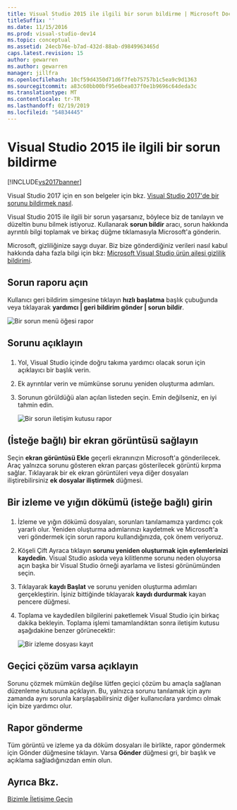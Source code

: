 ```yaml
---
title: Visual Studio 2015 ile ilgili bir sorun bildirme | Microsoft Docs
titleSuffix: ''
ms.date: 11/15/2016
ms.prod: visual-studio-dev14
ms.topic: conceptual
ms.assetid: 24ecb76e-b7ad-432d-88ab-d9849963465d
caps.latest.revision: 15
author: gewarren
ms.author: gewarren
manager: jillfra
ms.openlocfilehash: 10cf59d4350d71d6f7feb75757b1c5ea9c9d1363
ms.sourcegitcommit: a83c60bb00bf95e6bea037f0e1b9696c64deda3c
ms.translationtype: MT
ms.contentlocale: tr-TR
ms.lasthandoff: 02/19/2019
ms.locfileid: "54834445"
---
```

# <a name="how-to-report-a-problem-with-visual-studio-2015"></a>Visual Studio 2015 ile ilgili bir sorun bildirme
[!INCLUDE[vs2017banner](../includes/vs2017banner.md)]

Visual Studio 2017 için en son belgeler için bkz. [Visual Studio 2017'de bir sorunu bildirmek nasıl](/visualstudio/ide/how-to-report-a-problem-with-visual-studio-2017).

Visual Studio 2015 ile ilgili bir sorun yaşarsanız, böylece biz de tanılayın ve düzeltin bunu bilmek istiyoruz.  Kullanarak **sorun bildir** aracı, sorun hakkında ayrıntılı bilgi toplamak ve birkaç düğme tıklamasıyla Microsoft'a gönderin.

 Microsoft, gizliliğinize saygı duyar. Biz bize gönderdiğiniz verileri nasıl kabul hakkında daha fazla bilgi için bkz: [Microsoft Visual Studio ürün ailesi gizlilik bildirimi](https://www.visualstudio.com/dn948229).

## <a name="open-the-report-a-problem-tool"></a>Sorun raporu açın
 Kullanıcı geri bildirim simgesine tıklayın **hızlı başlatma** başlık çubuğunda veya tıklayarak **yardımcı &#124; geri bildirim gönder &#124; sorun bildir**.

 ![Bir sorun menü öğesi rapor](../ide/media/report-a-problem-menu-item.png "rapor sorun menü öğesi")

## <a name="describe-the-problem"></a>Sorunu açıklayın

###  <a name="describe_the_problem"></a>

1. Yol, Visual Studio içinde doğru takıma yardımcı olacak sorun için açıklayıcı bir başlık verin.

2. Ek ayrıntılar verin ve mümkünse sorunu yeniden oluşturma adımları.

3. Sorunun görüldüğü alan açılan listeden seçin. Emin değilseniz, en iyi tahmin edin.

   ![Bir sorun iletişim kutusu rapor](../ide/media/report-a-problem-dialog.png "sorun iletişim raporu")

## <a name="provide-a-screenshot-optional"></a>(İsteğe bağlı) bir ekran görüntüsü sağlayın
 Seçin **ekran görüntüsü Ekle** geçerli ekranınızın Microsoft'a gönderilecek. Araç yalnızca sorunu gösteren ekran parçası gösterilecek görüntü kırpma sağlar. Tıklayarak bir ek ekran görüntüleri veya diğer dosyaları iliştirebilirsiniz **ek dosyalar iliştirmek** düğmesi.

## <a name="provide-a-trace-and-heap-dump-optional"></a>Bir izleme ve yığın dökümü (isteğe bağlı) girin

###  <a name="provide_a_trace_and_heap_dump"></a>

1.  İzleme ve yığın dökümü dosyaları, sorunları tanılamamıza yardımcı çok yararlı olur.   Yeniden oluşturma adımlarınızı kaydetmek ve Microsoft'a veri göndermek için sorun raporu kullandığınızda, çok önem veriyoruz.

2.  Köşeli Çift Ayraca tıklayın **sorunu yeniden oluşturmak için eylemlerinizi kaydedin**. Visual Studio askıda veya kilitlenme sorunu neden oluyorsa açın başka bir Visual Studio örneği ayarlama ve listesi görünümünden seçin.

3.  Tıklayarak **kaydı Başlat** ve sorunu yeniden oluşturma adımları gerçekleştirin. İşiniz bittiğinde tıklayarak **kaydı durdurmak** kayan pencere düğmesi.

4.  Toplama ve kaydedilen bilgilerini paketlemek Visual Studio için birkaç dakika bekleyin. Toplama işlemi tamamlandıktan sonra iletişim kutusu aşağıdakine benzer görünecektir:

     ![Bir izleme dosyası kayıt](../ide/media/record-a-trace-file.png "bir izleme dosyası kaydı")

## <a name="describe-the-workaround-if-there-is-one"></a>Geçici çözüm varsa açıklayın
 Sorunu çözmek mümkün değilse lütfen geçici çözüm bu amaçla sağlanan düzenleme kutusuna açıklayın. Bu, yalnızca sorunu tanılamak için aynı zamanda aynı sorunla karşılaşabilirsiniz diğer kullanıcılara yardımcı olmak için bize yardımcı olur.

## <a name="submit-the-report"></a>Rapor gönderme
 Tüm görüntü ve izleme ya da döküm dosyaları ile birlikte, rapor göndermek için Gönder düğmesine tıklayın. Varsa **Gönder** düğmesi gri, bir başlık ve açıklama sağladığınızdan emin olun.

## <a name="see-also"></a>Ayrıca Bkz.
 [Bizimle İletişime Geçin](../ide/talk-to-us.md)
